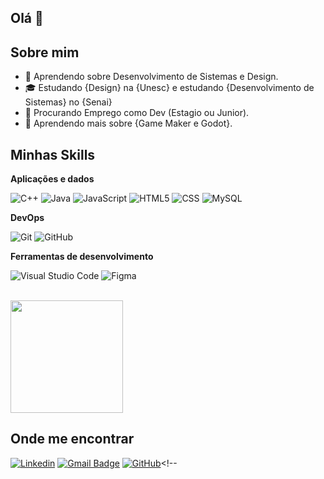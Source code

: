 ## Olá 👋

## Sobre mim

- 🤔 Aprendendo sobre Desenvolvimento de Sistemas e Design.
- 🎓 Estudando {Design} na {Unesc} e estudando {Desenvolvimento de Sistemas} no {Senai}
- 💼 Procurando Emprego como Dev (Estagio ou Junior).
- 🌱 Aprendendo mais sobre {Game Maker e Godot}.

## Minhas Skills

**Aplicações e dados**

![C++](https://img.shields.io/badge/-C++-333333?style=flat&logo=C%2B%2B&logoColor=00599C)
![Java](https://img.shields.io/badge/-Java-333333?style=flat&logo=Java&logoColor=007396)
![JavaScript](https://img.shields.io/badge/-JavaScript-333333?style=flat&logo=javascript)
![HTML5](https://img.shields.io/badge/-HTML5-333333?style=flat&logo=HTML5)
![CSS](https://img.shields.io/badge/-CSS-333333?style=flat&logo=CSS3&logoColor=1572B6)
![MySQL](https://img.shields.io/badge/-MySQL-333333?style=flat&logo=mysql)


**DevOps**

![Git](https://img.shields.io/badge/-Git-333333?style=flat&logo=git)
![GitHub](https://img.shields.io/badge/-GitHub-333333?style=flat&logo=github)


**Ferramentas de desenvolvimento**

![Visual Studio Code](https://img.shields.io/badge/-Visual%20Studio%20Code-333333?style=flat&logo=visual-studio-code&logoColor=007ACC)
![Figma](https://img.shields.io/badge/-Figma-333333?style=flat&logo=figma&logoColor=007ACC)


<br/>

<a href="https://github.com/ModiModinha" title="Perfil do Iuri">
  <img height="180em" src="https://github-readme-stats.vercel.app/api?username=ModiModinha&theme=dracula&show_icons=true" />
</a>

## Onde me encontrar

[![Linkedin](https://img.shields.io/badge/-Luiz-blue?style=flat-square&logo=Linkedin&logoColor=white&link=www.linkedin.com/in/luiz-vieira-13aa89231)](www.linkedin.com/in/luiz-vieira-13aa89231)
[![Gmail Badge](https://img.shields.io/badge/-luizpiresvieira@gmail.com-006bed?style=flat-square&logo=Gmail&logoColor=white&link=mailto:luizpiresvieira@gmail.com)](mailto:luizpiresvieira@gmail.com)
[![GitHub](https://img.shields.io/github/followers/iuricode?label=follow&style=social)](https://github.com/ModiModinha)<!--



